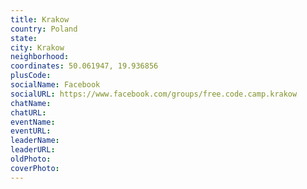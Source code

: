 ```yaml
---
title: Krakow
country: Poland
state: 
city: Krakow
neighborhood: 
coordinates: 50.061947, 19.936856
plusCode:
socialName: Facebook
socialURL: https://www.facebook.com/groups/free.code.camp.krakow
chatName:
chatURL:
eventName:
eventURL:
leaderName:
leaderURL:
oldPhoto: 
coverPhoto:
---
```

